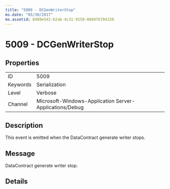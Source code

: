 ```yaml
---
title: "5009 - DCGenWriterStop"
ms.date: "03/30/2017"
ms.assetid: 8489e542-b2ab-4c31-9150-08d4f6704150
---
```

# 5009 - DCGenWriterStop
## Properties  


|||  
|-|-|  
|ID|5009|  
|Keywords|Serialization|  
|Level|Verbose|  
|Channel|Microsoft-Windows-Application Server-Applications/Debug|  

## Description  
 This event is emitted when the DataContract generate writer stops.  

## Message  
 DataContract generate writer stop.  

## Details
